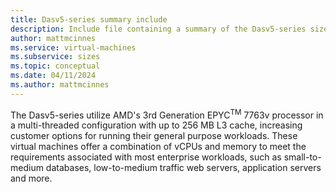 ```yaml
---
title: Dasv5-series summary include
description: Include file containing a summary of the Dasv5-series size family.
author: mattmcinnes
ms.service: virtual-machines
ms.subservice: sizes
ms.topic: conceptual
ms.date: 04/11/2024
ms.author: mattmcinnes
---
```


The Dasv5-series utilize AMD's 3rd Generation EPYC<sup>TM</sup> 7763v processor in a multi-threaded configuration with up to 256 MB L3 cache, increasing customer options for running their general purpose workloads. These virtual machines offer a combination of vCPUs and memory to meet the requirements associated with most enterprise workloads, such as small-to-medium databases, low-to-medium traffic web servers, application servers and more.